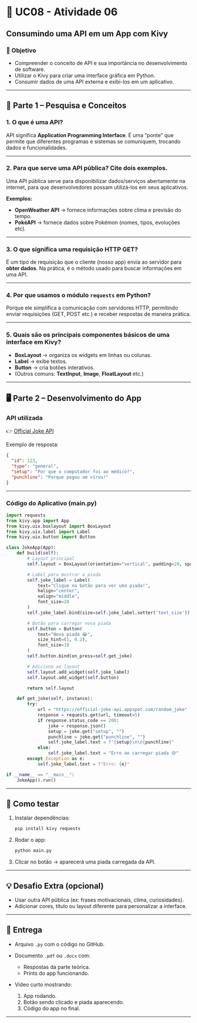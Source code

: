 # 📘 UC08 - Atividade 06

## Consumindo uma API em um App com Kivy

### 🎯 Objetivo

* Compreender o conceito de API e sua importância no desenvolvimento de software.
* Utilizar o Kivy para criar uma interface gráfica em Python.
* Consumir dados de uma API externa e exibi-los em um aplicativo.

---

## 🔎 Parte 1 – Pesquisa e Conceitos

### 1. O que é uma API?

API significa **Application Programming Interface**.
É uma “ponte” que permite que diferentes programas e sistemas se comuniquem, trocando dados e funcionalidades.

---

### 2. Para que serve uma API pública? Cite dois exemplos.

Uma API pública serve para disponibilizar dados/serviços abertamente na internet, para que desenvolvedores possam utilizá-los em seus aplicativos.

**Exemplos:**

* **OpenWeather API** → fornece informações sobre clima e previsão do tempo.
* **PokéAPI** → fornece dados sobre Pokémon (nomes, tipos, evoluções etc).

---

### 3. O que significa uma requisição HTTP GET?

É um tipo de requisição que o cliente (nosso app) envia ao servidor para **obter dados**.
Na prática, é o método usado para buscar informações em uma API.

---

### 4. Por que usamos o módulo `requests` em Python?

Porque ele simplifica a comunicação com servidores HTTP, permitindo enviar requisições (GET, POST etc.) e receber respostas de maneira prática.

---

### 5. Quais são os principais componentes básicos de uma interface em Kivy?

* **BoxLayout** → organiza os widgets em linhas ou colunas.
* **Label** → exibe textos.
* **Button** → cria botões interativos.
* (Outros comuns: **TextInput**, **Image**, **FloatLayout** etc.)

---

## 🖥️ Parte 2 – Desenvolvimento do App

### API utilizada

👉 [Official Joke API](https://official-joke-api.appspot.com/random_joke)

Exemplo de resposta:

```json
{
  "id": 123,
  "type": "general",
  "setup": "Por que o computador foi ao médico?",
  "punchline": "Porque pegou um vírus!"
}
```

---

### Código do Aplicativo (main.py)

```python
import requests
from kivy.app import App
from kivy.uix.boxlayout import BoxLayout
from kivy.uix.label import Label
from kivy.uix.button import Button

class JokeApp(App):
    def build(self):
        # Layout principal
        self.layout = BoxLayout(orientation="vertical", padding=20, spacing=20)

        # Label para mostrar a piada
        self.joke_label = Label(
            text="Clique no botão para ver uma piada!",
            halign="center",
            valign="middle",
            font_size=20
        )
        self.joke_label.bind(size=self.joke_label.setter('text_size'))

        # Botão para carregar nova piada
        self.button = Button(
            text="Nova piada 😂",
            size_hint=(1, 0.2),
            font_size=18
        )
        self.button.bind(on_press=self.get_joke)

        # Adiciona ao layout
        self.layout.add_widget(self.joke_label)
        self.layout.add_widget(self.button)

        return self.layout

    def get_joke(self, instance):
        try:
            url = "https://official-joke-api.appspot.com/random_joke"
            response = requests.get(url, timeout=5)
            if response.status_code == 200:
                joke = response.json()
                setup = joke.get("setup", "")
                punchline = joke.get("punchline", "")
                self.joke_label.text = f"{setup}\n\n{punchline}"
            else:
                self.joke_label.text = "Erro ao carregar piada 😢"
        except Exception as e:
            self.joke_label.text = f"Erro: {e}"

if __name__ == "__main__":
    JokeApp().run()
```

---

## 🧪 Como testar

1. Instalar dependências:

   ```bash
   pip install kivy requests
   ```
2. Rodar o app:

   ```bash
   python main.py
   ```
3. Clicar no botão → aparecerá uma piada carregada da API.

---

## 💡 Desafio Extra (opcional)

* Usar outra API pública (ex: frases motivacionais, clima, curiosidades).
* Adicionar cores, título ou layout diferente para personalizar a interface.

---

## 📌 Entrega

* Arquivo `.py` com o código no GitHub.
* Documento `.pdf` ou `.docx` com:

  * Respostas da parte teórica.
  * Prints do app funcionando.
* Vídeo curto mostrando:

  1. App rodando.
  2. Botão sendo clicado e piada aparecendo.
  3. Código do app no final.

---
